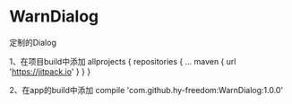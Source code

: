# WarnDialog
定制的Dialog

1、在项目build中添加
  allprojects {
		repositories {
			...
			maven { url 'https://jitpack.io' }
		}
	}

2、在app的build中添加
  compile 'com.github.hy-freedom:WarnDialog:1.0.0'

